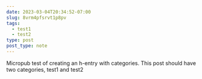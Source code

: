```yaml
---
date: 2023-03-04T20:34:52-07:00
slug: 8vrm4pfsrvt1p8pv
tags:
  - test1
  - test2
type: post
post_type: note
---
```

Micropub test of creating an h-entry with categories. This post should have two categories, test1 and test2